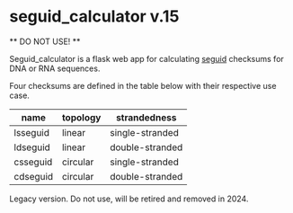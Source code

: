 # seguid_calculator v.15

** DO NOT USE! **

Seguid_calculator is a flask web app for calculating [seguid](https://www.seguid.org) checksums
for DNA or RNA sequences.

Four checksums are defined in the table below with their respective use case.

| name     | topology | strandedness    |
| -------- | -------- | --------------- |
| lsseguid | linear   | single-stranded |
| ldseguid | linear   | double-stranded |
| csseguid | circular | single-stranded |
| cdseguid | circular | double-stranded |

Legacy version. Do not use, will be retired and removed in 2024.
